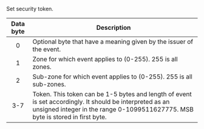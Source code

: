 Set security token.

 | Data byte | Description                                                        |
 | :---------: | -----------                                                      |
 | 0         |	Optional byte that have a meaning given by the issuer of the event.| 
 | 1         | Zone for which event applies to (0-255). 255 is all zones.         |
 | 2         | Sub-zone for which event applies to (0-255). 255 is all sub-zones. |
 | 3-7 | Token. This token can be 1-5 bytes and length of event is set accordingly. It should be interpreted as an unsigned integer in the range 0-1099511627775. MSB byte is stored in first byte. |
 
